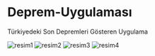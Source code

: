 # Deprem-Uygulaması
Türkiyedeki Son Depremleri Gösteren Uygulama


![resim1](https://user-images.githubusercontent.com/79268497/131766984-ac4947b5-902a-4c80-aeaa-a5375c3a9d11.png)
![resim2](https://user-images.githubusercontent.com/79268497/131767011-1d4ff082-4909-41d6-acd3-026bfae48b42.png)
![resim3](https://user-images.githubusercontent.com/79268497/131767045-de738b73-2c35-416c-96d1-4969150c85ba.png)
![resim4](https://user-images.githubusercontent.com/79268497/131767050-de510d37-846f-45e5-9073-f65d4a5755a6.png)

